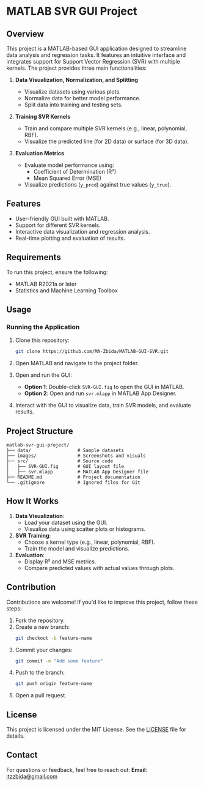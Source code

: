 # MATLAB SVR GUI Project

## Overview
This project is a MATLAB-based GUI application designed to streamline data analysis and regression tasks. It features an intuitive interface and integrates support for Support Vector Regression (SVR) with multiple kernels. The project provides three main functionalities:

1. **Data Visualization, Normalization, and Splitting**
   - Visualize datasets using various plots.
   - Normalize data for better model performance.
   - Split data into training and testing sets.

2. **Training SVR Kernels**
   - Train and compare multiple SVR kernels (e.g., linear, polynomial, RBF).
   - Visualize the predicted line (for 2D data) or surface (for 3D data).

3. **Evaluation Metrics**
   - Evaluate model performance using:
     - Coefficient of Determination (R²)
     - Mean Squared Error (MSE)
   - Visualize predictions (`y_pred`) against true values (`y_true`).

## Features
- User-friendly GUI built with MATLAB.
- Support for different SVR kernels.
- Interactive data visualization and regression analysis.
- Real-time plotting and evaluation of results.

## Requirements
To run this project, ensure the following:

- MATLAB R2021a or later
- Statistics and Machine Learning Toolbox

## Usage

### Running the Application
1. Clone this repository:
   ```bash
   git clone https://github.com/MA-Zbida/MATLAB-GUI-SVR.git
   ```
2. Open MATLAB and navigate to the project folder.
3. Open and run the GUI:
   - **Option 1**: Double-click `SVR-GUI.fig` to open the GUI in MATLAB.
   - **Option 2**: Open and run `svr.mlapp` in MATLAB App Designer.

4. Interact with the GUI to visualize data, train SVR models, and evaluate results.


## Project Structure
```
matlab-svr-gui-project/
├── data/                 # Sample datasets
├── images/               # Screenshots and visuals
├── src/                  # Source code
│   ├── SVR-GUI.fig       # GUI layout file
│   ├── svr.mlapp         # MATLAB App Designer file
├── README.md             # Project documentation
└── .gitignore            # Ignored files for Git
```

## How It Works
1. **Data Visualization**:
   - Load your dataset using the GUI.
   - Visualize data using scatter plots or histograms.
2. **SVR Training**:
   - Choose a kernel type (e.g., linear, polynomial, RBF).
   - Train the model and visualize predictions.
3. **Evaluation**:
   - Display R² and MSE metrics.
   - Compare predicted values with actual values through plots.

## Contribution
Contributions are welcome! If you'd like to improve this project, follow these steps:
1. Fork the repository.
2. Create a new branch:
   ```bash
   git checkout -b feature-name
   ```
3. Commit your changes:
   ```bash
   git commit -m "Add some feature"
   ```
4. Push to the branch:
   ```bash
   git push origin feature-name
   ```
5. Open a pull request.

## License
This project is licensed under the MIT License. See the [LICENSE](LICENSE) file for details.

## Contact
For questions or feedback, feel free to reach out:
 **Email**: itzzbida@gmail.com
